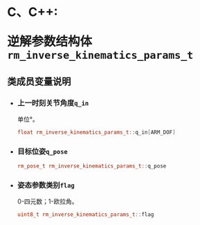 # <p class="hidden">C、C++: </p>逆解参数结构体`rm_inverse_kinematics_params_t`

## 类成员变量说明

- ### 上一时刻关节角度`q_in`

  单位°。

    ```C++
    float rm_inverse_kinematics_params_t::q_in[ARM_DOF]
    ```

- ### 目标位姿`q_pose`

    ```C++
    rm_pose_t rm_inverse_kinematics_params_t::q_pose
    ```

- ### 姿态参数类别`flag`

    0-四元数；1-欧拉角。

    ```C++
    uint8_t rm_inverse_kinematics_params_t::flag
    ```
